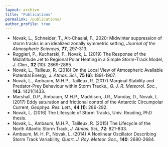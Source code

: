 ```yaml
---
layout: archive
title: "Publications"
permalink: /publications/
author_profile: true
---
```


- Novak, L., Schneider, T., Ait-Chaalal, F., 2020: Midwinter suppression of storm tracks in an idealized zonally symmetric setting, *Journal of the Atmospheric Sciences*, **77**, 297-313.
- Ruggieri, P., Kucharski, F., Novak, L. (2019) The Response of the Midlatitude Jet to Regional Polar
Heating in a Simple Storm-Track Model, *J. Clim.*, **32** (10): 2869-2885.
- Novak, L., Tailleux, R. (2018) On the Local View of Atmospheric Available Potential Energy, *J.
Atmos. Sci.*, **75 (6)**: 1891-1907.
- Novak, L., Ambaum, M.H.P., Tailleux, R. (2017) Marginal Stability and Predator-Prey Behaviour
within Storm Tracks., *Q. J. R. Meteorol. Soc.*, **143**: 1421{1433.
- Marshall, D.P., Ambaum, M.H.P., Maddison, J.R., Munday, D., Novak, L. (2017) Eddy saturation
and frictional control of the Antarctic Circumpolar Current, *Geophys. Res. Lett.*, **44 (1)**: 286-292.
- Novak, L. (2016) The Lifecycle of Storm Tracks, Univ. Reading, PhD thesis.
- Novak, L., Ambaum, M.H.P., Tailleux, R. (2015) The Lifecycle of the North Atlantic Storm Track, *J.
Atmos. Sci.*, **72**: 821-833.
- Ambaum, M. H. P., Novak, L. (2014) A Nonlinear Oscillator Describing Storm Track Variability,
*Quart. J. Roy. Meteor. Soc.*, **140**: 2680-2684.
